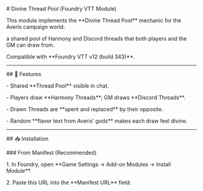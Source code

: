 \# Divine Thread Pool (Foundry VTT Module)



This module implements the \*\*Divine Thread Pool\*\* mechanic for the Averis campaign world:  

a shared pool of Harmony and Discord threads that both players and the GM can draw from.  

Compatible with \*\*Foundry VTT v12 (build 343)\*\*.



---



\## 🌌 Features

\- Shared \*\*Thread Pool\*\* visible in chat.

\- Players draw \*\*Harmony Threads\*\*; GM draws \*\*Discord Threads\*\*.

\- Drawn Threads are \*\*spent and replaced\*\* by their opposite.

\- Random \*\*flavor text from Averis’ gods\*\* makes each draw feel divine.



---



\## 📥 Installation



\### From Manifest (Recommended)

1\. In Foundry, open \*\*Game Settings → Add-on Modules → Install Module\*\*.

2\. Paste this URL into the \*\*Manifest URL\*\* field:



